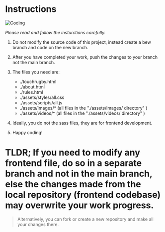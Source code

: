 # Instructions

![Coding](https://media.giphy.com/media/LmNwrBhejkK9EFP504/giphy.gif)

*Please read and follow the insturctions carefully.*

1. Do not modify the source code of this project, instead create a bew branch and code on the new branch.

2. After you have completed your work, push the changes to your branch not the main branch.

3. The files you need are:
    - ./touchrugby.html
    - ./about.html
    - ./rules.html
    - ./assets/styles/all.css
    - ./assets/scripts/all.js
    - ./assets/images/* (all files in the "./assets/images/ directory" )
    - ./assets/videos/* (all files in the "./assets/videos/ directory" )

4. Ideally, you do not the sass files, they are for frontend development.

5. Happy coding!

# TLDR; If you need to modify any frontend file, do so in a separate branch and not in the main branch, else the changes made from the local repository (frontend codebase) may overwrite your work progress.

> Alternatively, you can fork or create a new repository and make all your changes there.
